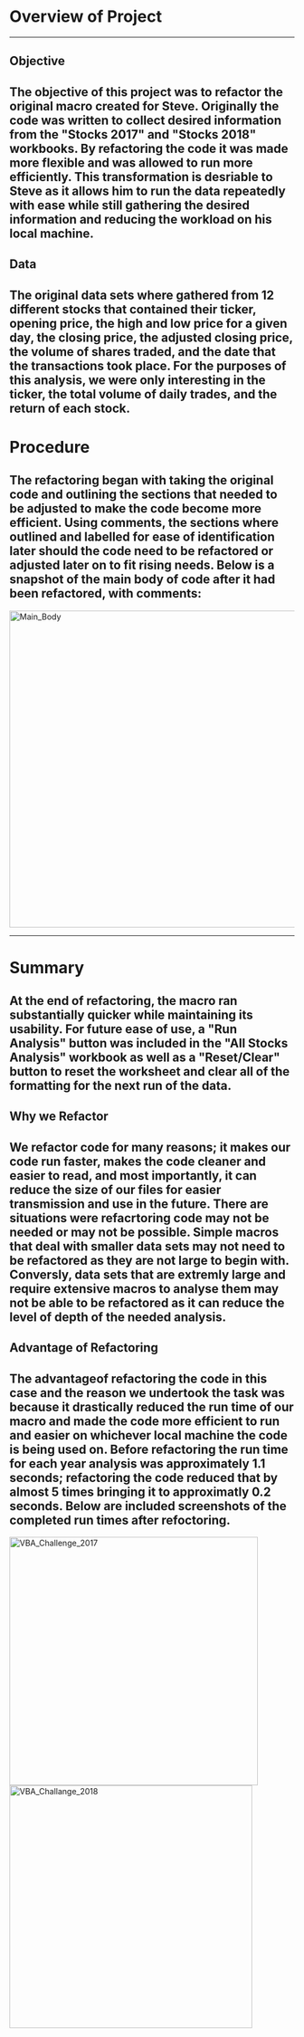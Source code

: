 # Overview of Project
---
## Objective
The objective of this project was to refactor the original macro created for Steve. Originally the code was written to collect desired information from the "Stocks 2017" and "Stocks 2018" workbooks. By refactoring the code it was made more flexible and was allowed to run more efficiently. This transformation is desriable to Steve as it allows him to run the data repeatedly with ease while still gathering the desired information and reducing the workload on his local machine.
---
## Data
The original data sets where gathered from 12 different stocks that contained their ticker, opening price, the high and low price for a given day, the closing price, the adjusted closing price, the volume of shares traded, and the date that the transactions took place. For the purposes of this analysis, we were only interesting in the ticker, the total volume of daily trades, and the return of each stock.
---
# Procedure
The refactoring began with taking the original code and outlining the sections that needed to be adjusted to make the code become more efficient. Using comments, the sections where outlined and labelled for ease of identification later should the code need to be refactored or adjusted later on to fit rising needs. Below is a snapshot of the main body of code after it had been refactored, with comments:
---
<img width="560" alt="Main_Body" src="https://user-images.githubusercontent.com/112291888/190880696-27dc7905-eea8-4b49-992d-71e93fc6cd7c.png">

---
# Summary
At the end of refactoring, the macro ran substantially quicker while maintaining its usability. For future ease of use, a "Run Analysis" button was included in the "All Stocks Analysis" workbook as well as a "Reset/Clear" button to reset the worksheet and clear all of the formatting for the next run of the data.
---
## Why we Refactor
We refactor code for many reasons; it makes our code run faster, makes the code cleaner and easier to read, and most importantly, it can reduce the size of our files for easier transmission and use in the future. There are situations were refacrtoring code may not be needed or may not be possible. Simple macros that deal with smaller data sets may not need to be refactored as they are not large to begin with. Conversly, data sets that are extremly large and require extensive macros to analyse them may not be able to be refactored as it can reduce the level of depth of the needed analysis. 
---
## Advantage of Refactoring 
The advantageof refactoring the code in this case and the reason we undertook the task was because it drastically reduced the run time of our macro and made the code more efficient to run and easier on whichever local machine the code is being used on. Before refactoring the run time for each year analysis was approximately 1.1 seconds; refactoring the code reduced that by almost 5 times bringing it to approximatly 0.2 seconds. Below are included screenshots of the completed run times after refoctoring.
---
<img width="439" alt="VBA_Challenge_2017" src="https://user-images.githubusercontent.com/112291888/190880899-5e753a8f-2324-488e-bc4b-692abe4d65bf.png">
<img width="429" alt="VBA_Challange_2018" src="https://user-images.githubusercontent.com/112291888/190880912-a9df84ae-8439-4494-ba07-05293d76dd36.png">
